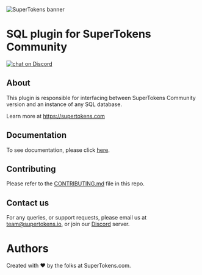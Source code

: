 ![SuperTokens banner](https://raw.githubusercontent.com/supertokens/supertokens-logo/master/images/Artboard%20%E2%80%93%2027%402x.png)

# SQL plugin for SuperTokens Community

<a href="https://supertokens.io/discord">
<img src="https://img.shields.io/discord/603466164219281420.svg?logo=discord"
    alt="chat on Discord"></a>

## About

This plugin is responsible for interfacing between SuperTokens Community version and an instance of any SQL database.

Learn more at https://supertokens.com

## Documentation

To see documentation, please click [here](https://supertokens.com/docs/guides).

## Contributing

Please refer to the [CONTRIBUTING.md](https://github.com/supertokens/supertokens-sql-plugin/blob/master/CONTRIBUTING.md)
file in this repo.

## Contact us

For any queries, or support requests, please email us at team@supertokens.io, or join
our [Discord](supertokens.com/discord) server.

# Authors

Created with :heart: by the folks at SuperTokens.com.
